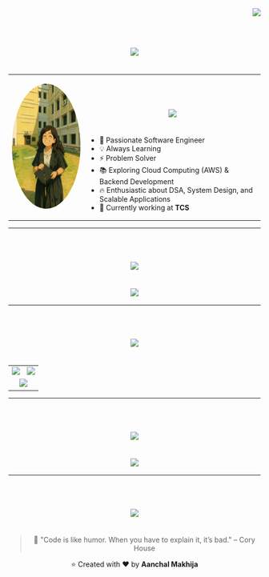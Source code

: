 <img align="right" src="https://komarev.com/ghpvc/?username=AanchalMakhija&color=blue&style=flat-square&label=Visitors"/>

<h1 align="center" style="font-size: 40px; color: #00FFFF;">
  <a href="https://git.io/typing-svg">
    <img src="https://readme-typing-svg.herokuapp.com?font=Great+Vibes&size=40&duration=2000&pause=1000&color=00FFFF&center=true&vCenter=true&width=600&lines=Hi+there+👋🏻;+I'm+Aanchal+Makhija+!!;Software+Engineer;Passionate+About+Technology+%26+Innovation"/>
  </a>
</h1>

<div align="center">
  <table>
    <tr>
      <td align="center" width="30%">
        <img src="https://raw.githubusercontent.com/AanchalMakhija/IMAGE/main/convocation.jpg?raw=true" width="250" height="250" style="border-radius: 50%;" />
      </td>
      <td align="left" width="70%" style="transition: transform 0.3s; transform-style: preserve-3d;">
        <h2 align="center" style="font-size: 35px;">
          <a href="https://git.io/typing-svg">
            <img src="https://readme-typing-svg.herokuapp.com?font=Great+Vibes&size=35&duration=2000&pause=1000&color=FFA500&center=true&vCenter=true&width=300&lines=About+Me"/>
          </a>
        </h2>
        <ul>
          <li>🎯 Passionate Software Engineer</li>
          <li>💡 Always Learning</li>
          <li>⚡ Problem Solver</li>
          <li>📚 Exploring Cloud Computing (AWS) & Backend Development</li>
          <li>🔥 Enthusiastic about DSA, System Design, and Scalable Applications</li>
          <li>🏢 Currently working at <b>TCS</b></li>
        </ul>
      </td>
    </tr>
  </table>
</div>

---

<h2 align="center" style="font-size: 35px;">
  <a href="https://git.io/typing-svg">
    <img src="https://readme-typing-svg.herokuapp.com?font=Great+Vibes&size=35&duration=2000&pause=1000&color=FFA500&center=true&vCenter=true&width=350&lines=Tech+Stack"/>
  </a>
</h2>

<div align="center">
  <img src="https://skillicons.dev/icons?i=aws,java,python,c,cpp,css,nodejs,express,git,github,postgres,mysql,tailwind,nextjs,typescript,docker,kubernetes"/>
</div>

---

<h2 align="center" style="font-size: 35px;">
  <a href="https://git.io/typing-svg">
    <img src="https://readme-typing-svg.herokuapp.com?font=Great+Vibes&size=35&duration=2000&pause=1000&color=FFA500&center=true&vCenter=true&width=350&lines=GitHub+Stats"/>
  </a>
</h2>

<div align="center">
  <table>
    <tr>
      <td>
        <img src="https://github-readme-stats.vercel.app/api?username=AanchalMakhija&show_icons=true&theme=radical&count_private=true"/>
      </td>
      <td>
        <img src="https://github-readme-streak-stats.herokuapp.com/?user=AanchalMakhija&theme=radical"/>
      </td>
    </tr>
    <tr>
      <td colspan="2" align="center">
        <img src="https://github-readme-stats.vercel.app/api/top-langs/?username=AanchalMakhija&layout=compact&theme=radical"/>
      </td>
    </tr>
  </table>
</div>

---

<h2 align="center" style="font-size: 35px;">
  <a href="https://git.io/typing-svg">
    <img src="https://readme-typing-svg.herokuapp.com?font=Great+Vibes&size=35&duration=2000&pause=1000&color=FFA500&center=true&vCenter=true&width=350&lines=GitHub+Trophies"/>
  </a>
</h2>

<div align="center">
  <img src="https://github-profile-trophy.vercel.app/?username=AanchalMakhija&theme=radical&no-frame=true&margin-w=5"/>
</div>

---

<h2 align="center" style="font-size: 35px;">
  <a href="https://git.io/typing-svg">
    <img src="https://readme-typing-svg.herokuapp.com?font=Great+Vibes&size=35&duration=2000&pause=1000&color=FFA500&center=true&vCenter=true&width=350&lines=Fun+Fact"/>
  </a>
</h2>

<div align="center">
  <blockquote>
    🚀 "Code is like humor. When you have to explain it, it’s bad." – Cory House
  </blockquote>
</div>

<p align="center">⭐️ Created with ❤️ by <strong>Aanchal Makhija</strong></p>
